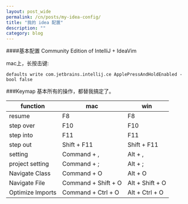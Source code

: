 ```yaml
---
layout: post_wide
permalink: /cn/posts/my-idea-config/
title: "我的 idea 配置"
description: ""
category: blog
---
```


####基本配置
Community Edition of IntelliJ + IdeaVim

mac上，长按击键:

```
defaults write com.jetbrains.intellij.ce ApplePressAndHoldEnabled -bool false
```

###Keymap
基本所有的操作，都替我搞定了。

| function | mac | win |
|---|---|---|
|resume                 | F8                    |F8                 |
|step over              | F10                   |F10                |
|step into              | F11                   |F11                |
|step out               | Shift + F11           |Shift + F11        |
|setting                | Command + ,           |Alt + ,            |
|project setting        | Command + ;           |Alt + ;            |
|Navigate Class         | Command + O           |Alt + O            |
|Navigate File          | Command + Shift + O   |Alt + Shift + O    |
|Optimize Imports       | Command + Ctrl + O    |Alt + Ctrl + O     |
